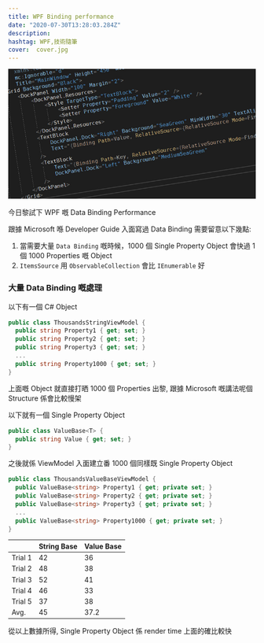 ```yaml
---
title: WPF Binding performance
date: "2020-07-30T13:28:03.284Z"
description:
hashtag: WPF,技術隨筆
cover:  cover.jpg
---
```

![Binding](./cover.jpg)

今日黎試下 WPF 嘅 Data Binding Performance

跟據 Microsoft 喺 Developer Guide 入面寫過 Data Binding 需要留意以下幾點:

1. 當需要大量 `Data Binding` 嘅時候，1000 個 Single Property Object 會快過 1 個 1000 Properties 嘅 Object
2. `ItemsSource` 用 `ObservableCollection` 會比 `IEnumerable` 好

### 大量 Data Binding 嘅處理
以下有一個 C# Object
```csharp
public class ThousandsStringViewModel {
  public string Property1 { get; set; }
  public string Property2 { get; set; }
  public string Property3 { get; set; }
  ...
  public string Property1000 { get; set; }
}
```
上面嘅 Object 就直接打晒 1000 個 Properties 出黎, 跟據 Microsoft 嘅講法呢個 Structure 係會比較慢架

以下就有一個 Single Property Object
```csharp
public class ValueBase<T> {
  public string Value { get; set; }
}
```

之後就係 ViewModel 入面建立番 1000 個同樣既 Single Property Object
```csharp
public class ThousandsValueBaseViewModel {
  public ValueBase<string> Property1 { get; private set; }
  public ValueBase<string> Property2 { get; private set; }
  public ValueBase<string> Property3 { get; private set; }
  ...
  public ValueBase<string> Property1000 { get; private set; }
}
```

||String Base|Value Base|
|---|---|---|
|Trial 1|42|36|
|Trial 2|48|38|
|Trial 3|52|41|
|Trial 4|46|33|
|Trial 5|37|38|
|Avg.|45|37.2|

從以上數據所得, Single Property Object 係 render time 上面的確比較快